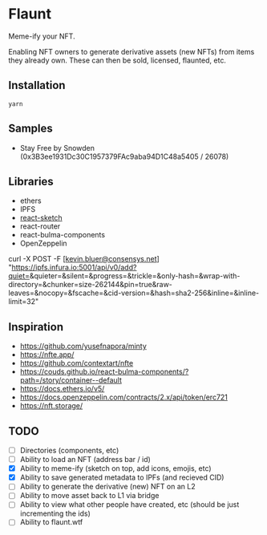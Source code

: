# Flaunt

Meme-ify your NFT.

Enabling NFT owners to generate derivative assets (new NFTs) from items they already own. These can then be sold, licensed, flaunted, etc.

## Installation

```
yarn
```

## Samples

- Stay Free by Snowden (0x3B3ee1931Dc30C1957379FAc9aba94D1C48a5405 / 26078)

## Libraries

- ethers
- IPFS
- [react-sketch](https://github.com/tbolis/react-sketch)
- react-router
- react-bulma-components
- OpenZeppelin

curl -X POST -F [kevin.bluer@consensys.net] "https://ipfs.infura.io:5001/api/v0/add?quiet=<value>&quieter=<value>&silent=<value>&progress=<value>&trickle=<value>&only-hash=<value>&wrap-with-directory=<value>&chunker=size-262144&pin=true&raw-leaves=<value>&nocopy=<value>&fscache=<value>&cid-version=<value>&hash=sha2-256&inline=<value>&inline-limit=32"

## Inspiration

- https://github.com/yusefnapora/minty
- https://nfte.app/
- https://github.com/contextart/nfte
- https://couds.github.io/react-bulma-components/?path=/story/container--default
- https://docs.ethers.io/v5/
- https://docs.openzeppelin.com/contracts/2.x/api/token/erc721
- https://nft.storage/

## TODO

- [ ] Directories (components, etc)
- [ ] Ability to load an NFT (address bar / id)
- [x] Ability to meme-ify (sketch on top, add icons, emojis, etc)
- [x] Ability to save generated metadata to IPFs (and recieved CID)
- [ ] Ability to generate the derivative (new) NFT on an L2
- [ ] Ability to move asset back to L1 via bridge
- [ ] Ability to view what other people have created, etc (should be just incrementing the ids)
- [ ] Ability to flaunt.wtf
